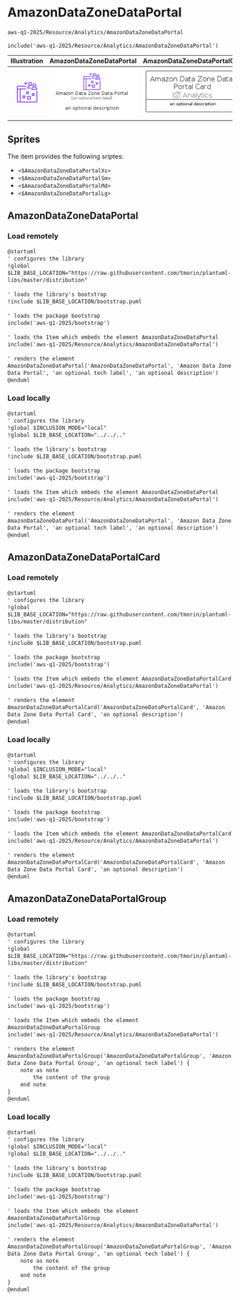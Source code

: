 # AmazonDataZoneDataPortal


```text
aws-q1-2025/Resource/Analytics/AmazonDataZoneDataPortal
```

```text
include('aws-q1-2025/Resource/Analytics/AmazonDataZoneDataPortal')
```



| Illustration | AmazonDataZoneDataPortal | AmazonDataZoneDataPortalCard | AmazonDataZoneDataPortalGroup |
| :---: | :---: | :---: | :---: |
| ![illustration for Illustration](../../../aws-q1-2025/Resource/Analytics/AmazonDataZoneDataPortal.png) | ![illustration for AmazonDataZoneDataPortal](../../../aws-q1-2025/Resource/Analytics/AmazonDataZoneDataPortal.Local.png) | ![illustration for AmazonDataZoneDataPortalCard](../../../aws-q1-2025/Resource/Analytics/AmazonDataZoneDataPortalCard.Local.png) | ![illustration for AmazonDataZoneDataPortalGroup](../../../aws-q1-2025/Resource/Analytics/AmazonDataZoneDataPortalGroup.Local.png) |



## Sprites
The item provides the following sriptes:

- `<$AmazonDataZoneDataPortalXs>`
- `<$AmazonDataZoneDataPortalSm>`
- `<$AmazonDataZoneDataPortalMd>`
- `<$AmazonDataZoneDataPortalLg>`





## AmazonDataZoneDataPortal

### Load remotely
```plantuml
@startuml
' configures the library
!global $LIB_BASE_LOCATION="https://raw.githubusercontent.com/tmorin/plantuml-libs/master/distribution"

' loads the library's bootstrap
!include $LIB_BASE_LOCATION/bootstrap.puml

' loads the package bootstrap
include('aws-q1-2025/bootstrap')

' loads the Item which embeds the element AmazonDataZoneDataPortal
include('aws-q1-2025/Resource/Analytics/AmazonDataZoneDataPortal')

' renders the element
AmazonDataZoneDataPortal('AmazonDataZoneDataPortal', 'Amazon Data Zone Data Portal', 'an optional tech label', 'an optional description')
@enduml
```

### Load locally
```plantuml
@startuml
' configures the library
!global $INCLUSION_MODE="local"
!global $LIB_BASE_LOCATION="../../.."

' loads the library's bootstrap
!include $LIB_BASE_LOCATION/bootstrap.puml

' loads the package bootstrap
include('aws-q1-2025/bootstrap')

' loads the Item which embeds the element AmazonDataZoneDataPortal
include('aws-q1-2025/Resource/Analytics/AmazonDataZoneDataPortal')

' renders the element
AmazonDataZoneDataPortal('AmazonDataZoneDataPortal', 'Amazon Data Zone Data Portal', 'an optional tech label', 'an optional description')
@enduml
```

## AmazonDataZoneDataPortalCard

### Load remotely
```plantuml
@startuml
' configures the library
!global $LIB_BASE_LOCATION="https://raw.githubusercontent.com/tmorin/plantuml-libs/master/distribution"

' loads the library's bootstrap
!include $LIB_BASE_LOCATION/bootstrap.puml

' loads the package bootstrap
include('aws-q1-2025/bootstrap')

' loads the Item which embeds the element AmazonDataZoneDataPortalCard
include('aws-q1-2025/Resource/Analytics/AmazonDataZoneDataPortal')

' renders the element
AmazonDataZoneDataPortalCard('AmazonDataZoneDataPortalCard', 'Amazon Data Zone Data Portal Card', 'an optional description')
@enduml
```

### Load locally
```plantuml
@startuml
' configures the library
!global $INCLUSION_MODE="local"
!global $LIB_BASE_LOCATION="../../.."

' loads the library's bootstrap
!include $LIB_BASE_LOCATION/bootstrap.puml

' loads the package bootstrap
include('aws-q1-2025/bootstrap')

' loads the Item which embeds the element AmazonDataZoneDataPortalCard
include('aws-q1-2025/Resource/Analytics/AmazonDataZoneDataPortal')

' renders the element
AmazonDataZoneDataPortalCard('AmazonDataZoneDataPortalCard', 'Amazon Data Zone Data Portal Card', 'an optional description')
@enduml
```

## AmazonDataZoneDataPortalGroup

### Load remotely
```plantuml
@startuml
' configures the library
!global $LIB_BASE_LOCATION="https://raw.githubusercontent.com/tmorin/plantuml-libs/master/distribution"

' loads the library's bootstrap
!include $LIB_BASE_LOCATION/bootstrap.puml

' loads the package bootstrap
include('aws-q1-2025/bootstrap')

' loads the Item which embeds the element AmazonDataZoneDataPortalGroup
include('aws-q1-2025/Resource/Analytics/AmazonDataZoneDataPortal')

' renders the element
AmazonDataZoneDataPortalGroup('AmazonDataZoneDataPortalGroup', 'Amazon Data Zone Data Portal Group', 'an optional tech label') {
    note as note
        the content of the group
    end note
}
@enduml
```

### Load locally
```plantuml
@startuml
' configures the library
!global $INCLUSION_MODE="local"
!global $LIB_BASE_LOCATION="../../.."

' loads the library's bootstrap
!include $LIB_BASE_LOCATION/bootstrap.puml

' loads the package bootstrap
include('aws-q1-2025/bootstrap')

' loads the Item which embeds the element AmazonDataZoneDataPortalGroup
include('aws-q1-2025/Resource/Analytics/AmazonDataZoneDataPortal')

' renders the element
AmazonDataZoneDataPortalGroup('AmazonDataZoneDataPortalGroup', 'Amazon Data Zone Data Portal Group', 'an optional tech label') {
    note as note
        the content of the group
    end note
}
@enduml
```

